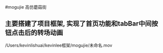 #mogujie
高仿蘑菇街

## 主要搭建了项目框架, 实现了首页功能和tabBar中间按钮点击后的转场动画
/Users/kevinlishuai/kevinlee框架/mogujie/未命名.mov